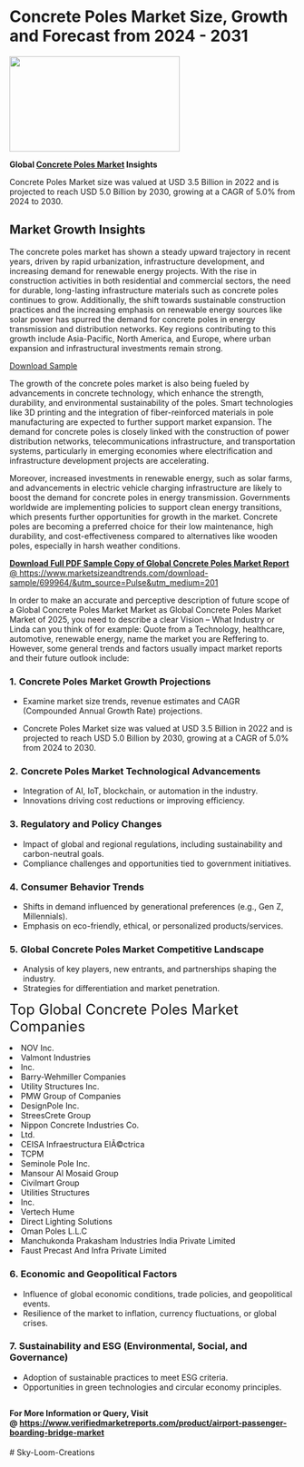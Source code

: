 <H1>Concrete Poles Market Size, Growth and Forecast from 2024 - 2031</H1><img class="aligncenter size-medium wp-image-584254" src="https://thirdeyenews.in/wp-content/uploads/2024/09/Global-Market-Research-300x168.jpeg" alt="" width="300" height="168" /><p><strong>Global&nbsp;<a href="https://www.marketsizeandtrends.com/download-sample/699964/&amp;utm_source=Pulse&amp;utm_medium=201">Concrete Poles Market</a> Insights</strong></p><p>Concrete Poles Market size was valued at USD 3.5 Billion in 2022 and is projected to reach USD 5.0 Billion by 2030, growing at a CAGR of 5.0% from 2024 to 2030.</p><p><h2>Market Growth Insights</h2> <p>The concrete poles market has shown a steady upward trajectory in recent years, driven by rapid urbanization, infrastructure development, and increasing demand for renewable energy projects. With the rise in construction activities in both residential and commercial sectors, the need for durable, long-lasting infrastructure materials such as concrete poles continues to grow. Additionally, the shift towards sustainable construction practices and the increasing emphasis on renewable energy sources like solar power has spurred the demand for concrete poles in energy transmission and distribution networks. Key regions contributing to this growth include Asia-Pacific, North America, and Europe, where urban expansion and infrastructural investments remain strong.</p> <p><a href="#">Download Sample</a></p> <p>The growth of the concrete poles market is also being fueled by advancements in concrete technology, which enhance the strength, durability, and environmental sustainability of the poles. Smart technologies like 3D printing and the integration of fiber-reinforced materials in pole manufacturing are expected to further support market expansion. The demand for concrete poles is closely linked with the construction of power distribution networks, telecommunications infrastructure, and transportation systems, particularly in emerging economies where electrification and infrastructure development projects are accelerating.</p> <p>Moreover, increased investments in renewable energy, such as solar farms, and advancements in electric vehicle charging infrastructure are likely to boost the demand for concrete poles in energy transmission. Governments worldwide are implementing policies to support clean energy transitions, which presents further opportunities for growth in the market. Concrete poles are becoming a preferred choice for their low maintenance, high durability, and cost-effectiveness compared to alternatives like wooden poles, especially in harsh weather conditions.</p> <p><a href="#"></p><p><span class=""><strong>Download Full PDF Sample Copy of Global Concrete Poles Market Report</strong> @ <a href="https://www.marketsizeandtrends.com/download-sample/699964/&amp;utm_source=Pulse&amp;utm_medium=201" target="_blank">https://www.marketsizeandtrends.com/download-sample/699964/&amp;utm_source=Pulse&amp;utm_medium=201</a></span></p><p>In order to make an accurate and perceptive description of future scope of a Global&nbsp;Concrete Poles Market Market as Global&nbsp;Concrete Poles Market Market of 2025, you need to describe a clear Vision &ndash; What Industry or Linda can you think of for example: Quote from a Technology, healthcare, automotive, renewable energy, name the market you are Reffering to. However, some general trends and factors usually impact market reports and their future outlook include:</p><h3>1.&nbsp;<strong>Concrete Poles Market Growth Projections</strong></h3><ul><li>Examine market size trends, revenue estimates and CAGR (Compounded Annual Growth Rate) projections.</li><li><p>Concrete Poles Market size was valued at USD 3.5 Billion in 2022 and is projected to reach USD 5.0 Billion by 2030, growing at a CAGR of 5.0% from 2024 to 2030.</p></li></ul><h3>2.&nbsp;<strong>Concrete Poles Market Technological Advancements</strong></h3><ul><li>Integration of AI, IoT, blockchain, or automation in the industry.</li><li>Innovations driving cost reductions or improving efficiency.</li></ul><h3>3.&nbsp;<strong>Regulatory and Policy Changes</strong></h3><ul><li>Impact of global and regional regulations, including sustainability and carbon-neutral goals.</li><li>Compliance challenges and opportunities tied to government initiatives.</li></ul><h3>4.&nbsp;<strong>Consumer Behavior Trends</strong></h3><ul><li>Shifts in demand influenced by generational preferences (e.g., Gen Z, Millennials).</li><li>Emphasis on eco-friendly, ethical, or personalized products/services.</li></ul><h3>5.&nbsp;<strong>Global Concrete Poles Market Competitive Landscape</strong></h3><ul><li>Analysis of key players, new entrants, and partnerships shaping the industry.</li><li>Strategies for differentiation and market penetration.</li></ul><p data-pm-slice="1 1 []"><span style="color: inherit; font-family: inherit; font-size: 25px;">Top Global Concrete Poles Market Companies</span></p><div class="" data-test-id=""><p><li>NOV Inc.</li><li> Valmont Industries</li><li> Inc.</li><li> Barry-Wehmiller Companies</li><li> Utility Structures Inc.</li><li> PMW Group of Companies</li><li> DesignPole Inc.</li><li> StreesCrete Group</li><li> Nippon Concrete Industries Co.</li><li> Ltd.</li><li> CEISA Infraestructura ElÃ©ctrica</li><li> TCPM</li><li> Seminole Pole Inc.</li><li> Mansour Al Mosaid Group</li><li> Civilmart Group</li><li> Utilities Structures</li><li> Inc.</li><li> Vertech Hume</li><li> Direct Lighting Solutions</li><li> Oman Poles L.L.C</li><li> Manchukonda Prakasham Industries India Private Limited</li><li> Faust Precast And Infra Private Limited</li></p></div><h3>6.&nbsp;<strong>Economic and Geopolitical Factors</strong></h3><ul><li>Influence of global economic conditions, trade policies, and geopolitical events.</li><li>Resilience of the market to inflation, currency fluctuations, or global crises.</li></ul><h3>7.&nbsp;<strong>Sustainability and ESG (Environmental, Social, and Governance)</strong></h3><ul><li>Adoption of sustainable practices to meet ESG criteria.</li><li>Opportunities in green technologies and circular economy principles.</li></ul><h2><strong style="font-size: 14px;">For More Information or Query, Visit @&nbsp;</strong><a style="background-color: #ffffff; font-size: 14px;" href="https://www.marketsizeandtrends.com/report/concrete-poles-market/" target="_blank">https://www.verifiedmarketreports.com/product/airport-passenger-boarding-bridge-market</a></h2># Sky-Loom-Creations
